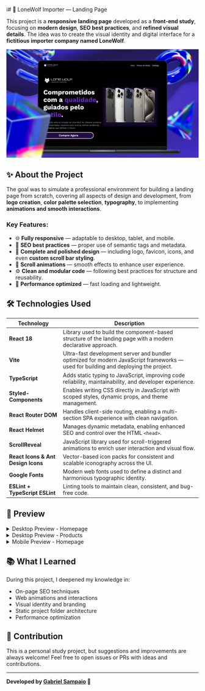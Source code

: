 i# 🐺 LoneWolf Importer — Landing Page

This project is a **responsive landing page** developed as a **front-end study**, focusing on **modern design**, **SEO best practices**, and **refined visual details**. The idea was to create the visual identity and digital interface for a **fictitious importer company named LoneWolf**.

![Desktop Lonewolf Landing Page](/Desktop.png)

## ✨ About the Project

The goal was to simulate a professional environment for building a landing page from scratch, covering all aspects of design and development, from **logo creation**, **color palette selection**, **typography**, to implementing **animations and smooth interactions**.

### Key Features:

- 🌐 **Fully responsive** — adaptable to desktop, tablet, and mobile.
- 🧠 **SEO best practices** — proper use of semantic tags and metadata.
- 🎨 **Complete and polished design** — including logo, favicon, icons, and even **custom scroll bar styling**.
- 📜 **Scroll animations** — smooth effects to enhance user experience.
- ⚙️ **Clean and modular code** — following best practices for structure and reusability.
- 🚀 **Performance optimized** — fast loading and lightweight.

## 🛠️ Technologies Used

| Technology                         | Description                                                                                                                         |
| ---------------------------------- | ----------------------------------------------------------------------------------------------------------------------------------- |
| **React 18**                       | Library used to build the component-based structure of the landing page with a modern declarative approach.                         |
| **Vite**                           | Ultra-fast development server and bundler optimized for modern JavaScript frameworks — used for building and deploying the project. |
| **TypeScript**                     | Adds static typing to JavaScript, improving code reliability, maintainability, and developer experience.                            |
| **Styled-Components**              | Enables writing CSS directly in JavaScript with scoped styles, dynamic props, and theme management.                                 |
| **React Router DOM**               | Handles client-side routing, enabling a multi-section SPA experience with clean navigation.                                         |
| **React Helmet**                   | Manages dynamic metadata, enabling enhanced SEO and control over the HTML `<head>`.                                                 |
| **ScrollReveal**                   | JavaScript library used for scroll-triggered animations to enrich user interaction and visual flow.                                 |
| **React Icons & Ant Design Icons** | Vector-based icon packs for consistent and scalable iconography across the UI.                                                      |
| **Google Fonts**                   | Modern web fonts used to define a distinct and harmonious typographic identity.                                                     |
| **ESLint + TypeScript ESLint**     | Linting tools to maintain clean, consistent, and bug-free code.                                                                     |

## 📸 Preview

<details>
  <summary>Desktop Preview - Homepage</summary>

![Desktop Lonewolf Landing Page](/Desktop%20Screencapture.png)

</details>

<details>
  <summary>Desktop Preview - Products</summary>

![Desktop Lonewolf Landing Page](/Desktop%20Screencapture%203.png)

</details>

<details>
  <summary>Mobile Preview - Homepage</summary>

![Mobile Lonewolf Landing Page](/Mobile%20Screencapture.png)

</details>

## 📚 What I Learned

During this project, I deepened my knowledge in:

- On-page SEO techniques
- Web animations and interactions
- Visual identity and branding
- Static project folder architecture
- Performance optimization

## 📌 Contribution

This is a personal study project, but suggestions and improvements are always welcome! Feel free to open issues or PRs with ideas and contributions.

---

**Developed by [Gabriel Sampaio](https://github.com/sampaiogabriel) 🚀**
